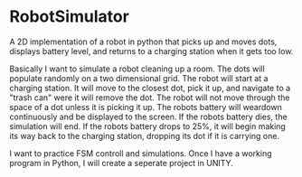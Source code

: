 # RobotSimulator
A 2D implementation of a robot in python that picks up and moves dots, displays battery level, and returns to a charging station when it gets too low.

Basically I want to simulate a robot cleaning up a room. The dots will populate randomly on a two dimensional grid. The robot will start at a charging station. It will move to the closest dot, pick it up, and navigate to a "trash can" were it will remove the dot. The robot will not move through the space of a dot unless it is picking it up. The robots battery will weardown continuously and be displayed to the screen. If the robots battery dies, the simulation will end. If the robots battery drops to 25%, it will begin making its way back to the charging station, dropping its dot if it is carrying one. 

I want to practice FSM controll and simulations. Once I have a working program in Python, I will create a seperate project in UNITY. 
